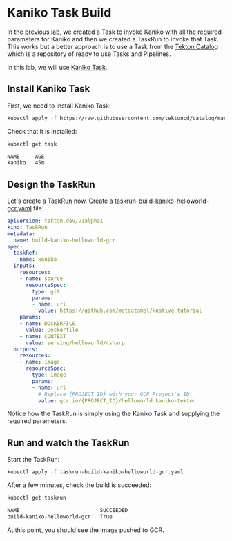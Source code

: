 # Kaniko Task Build

In the [previous lab](tekton-helloworldbuild.md), we created a Task to invoke Kaniko with all the required parameters for Kaniko and then we created a TaskRun to invoke that Task. This works but a better approach is to use a Task from the [Tekton Catalog](https://github.com/tektoncd/catalog) which is a repository of ready to use Tasks and Pipelines. 

In this lab, we will use [Kaniko Task](https://github.com/tektoncd/catalog/tree/master/kaniko).

## Install Kaniko Task

First, we need to install Kaniko Task:

```bash
kubectl apply -f https://raw.githubusercontent.com/tektoncd/catalog/master/kaniko/kaniko.yaml
```

Check that it is installed:

```bash
kubectl get task

NAME     AGE
kaniko   45m
```

## Design the TaskRun

Let's create a TaskRun now. Create a [taskrun-build-kaniko-helloworld-gcr.yaml](../build/taskrun-build-kaniko-helloworld-gcr.yaml) file:

```yaml
apiVersion: tekton.dev/v1alpha1
kind: TaskRun
metadata:
  name: build-kaniko-helloworld-gcr
spec:
  taskRef:
    name: kaniko
  inputs:
    resources:
    - name: source
      resourceSpec:
        type: git
        params:
        - name: url
          value: https://github.com/meteatamel/knative-tutorial
    params:
    - name: DOCKERFILE
      value: Dockerfile
    - name: CONTEXT
      value: serving/helloworld/csharp
  outputs:
    resources:
    - name: image
      resourceSpec:
        type: image
        params:
        - name: url
          # Replace {PROJECT_ID} with your GCP Project's ID.
          value: gcr.io/{PROJECT_ID}/helloworld:kaniko-tekton
```

Notice how the TaskRun is simply using the Kaniko Task and supplying the required parameters. 

## Run and watch the TaskRun

Start the TaskRun:

```bash
kubectl apply -f taskrun-build-kaniko-helloworld-gcr.yaml
```

After a few minutes, check the build is succeeded:

```bash
kubectl get taskrun

NAME                          SUCCEEDED
build-kaniko-helloworld-gcr   True
```

At this point, you should see the image pushed to GCR.
